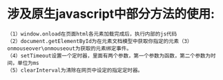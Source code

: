 涉及原生javascript中部分方法的使用:
===
	（1）window.onload在页面html各元素加载完成后，执行内部的js代码
	（2）document.getElementById为在元素文档模型中获取你指定的元素（3）onmouseover\onmouseout为获取的元素绑定事件。
	（4）setTimeout设置一个定时器，里面有两个参数，第一个参数为函数，第二个参数为时间，单位为ms
	（5）clearInterval为清除在网页中设定的指定定时器。
